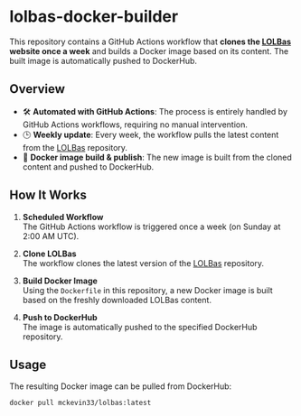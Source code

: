 # lolbas-docker-builder

This repository contains a GitHub Actions workflow that **clones the [LOLBas](https://lolbas-project.github.io/) website once a week** and builds a Docker image based on its content. The built image is automatically pushed to DockerHub.

## Overview

- 🛠 **Automated with GitHub Actions**: The process is entirely handled by GitHub Actions workflows, requiring no manual intervention.
- 🕒 **Weekly update**: Every week, the workflow pulls the latest content from the [LOLBas](https://lolbas-project.github.io/) repository.
- 🐳 **Docker image build & publish**: The new image is built from the cloned content and pushed to DockerHub.

## How It Works

1. **Scheduled Workflow**  
   The GitHub Actions workflow is triggered once a week (on Sunday at 2:00 AM UTC).

2. **Clone LOLBas**  
   The workflow clones the latest version of the [LOLBas](https://github.com/LOLBAS-Project/LOLBAS) repository.

3. **Build Docker Image**  
   Using the `Dockerfile` in this repository, a new Docker image is built based on the freshly downloaded LOLBas content.

4. **Push to DockerHub**  
   The image is automatically pushed to the specified DockerHub repository.

## Usage

The resulting Docker image can be pulled from DockerHub:

```sh
docker pull mckevin33/lolbas:latest
```